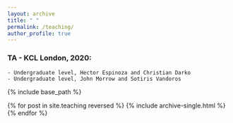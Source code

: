```yaml
---
layout: archive
title: " "
permalink: /teaching/
author_profile: true
---
```


### TA - KCL London, 2020:
    - Undergraduate level, Hector Espinoza and Christian Darko
    - Undergraduate level, John Morrow and Sotiris Vandoros

{% include base_path %}

{% for post in site.teaching reversed %}
  {% include archive-single.html %}
{% endfor %}
